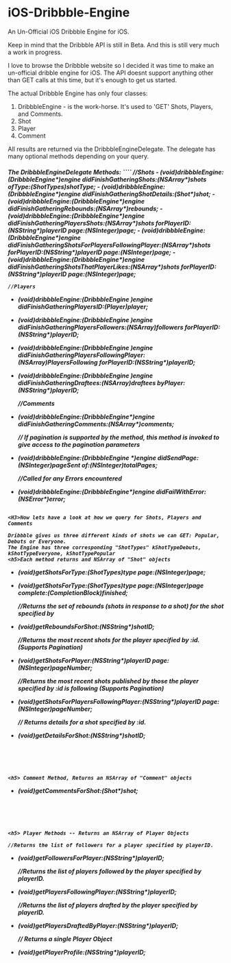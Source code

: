 iOS-Dribbble-Engine
======

An Un-Official iOS Dribbble Engine for iOS.

Keep in mind that the Dribbble API is still in Beta. And this is still very much a work in progress.

I love to browse the Dribbble website so I decided it was time to make an un-official dribble engine for iOS. The API doesnt support anything other than GET calls at this time, but it's enough to get us started.

The actual Dribbble Engine has only four classes:

1. DribbbleEngine - is the work-horse. It's used to 'GET' Shots, Players, and Comments.
2. Shot
3. Player
4. Comment


All results are returned via the DribbbleEngineDelegate. The delegate has many optional methods depending on your query.
<h5>The DribbbleEngineDelegate Methods:
````
    //Shots
- (void)dribbbleEngine:(DribbbleEngine*)engine didFinishGatheringShots:(NSArray*)shots ofType:(ShotTypes)shotType;
- (void)dribbbleEngine:(DribbbleEngine*)engine didFinishGatheringShotDetails:(Shot*)shot;
- (void)dribbbleEngine:(DribbbleEngine*)engine didFinishGatheringRebounds:(NSArray*)rebounds;
- (void)dribbbleEngine:(DribbbleEngine*)engine didFinishGatheringPlayersShots:(NSArray*)shots forPlayerID:(NSString*)playerID page:(NSInteger)page;
- (void)dribbbleEngine:(DribbbleEngine*)engine didFinishGatheringShotsForPlayersFollowingPlayer:(NSArray*)shots forPlayerID:(NSString*)playerID page:(NSInteger)page;
- (void)dribbbleEngine:(DribbbleEngine*)engine didFinishGatheringShotsThatPlayerLikes:(NSArray*)shots forPlayerID:(NSString*)playerID page:(NSInteger)page;


    //Players
- (void)dribbbleEngine:(DribbbleEngine *)engine didFinishGatheringPlayersID:(Player*)player;
- (void)dribbbleEngine:(DribbbleEngine *)engine didFinishGatheringPlayersFollowers:(NSArray*)followers forPlayerID:(NSString*)playerID;
- (void)dribbbleEngine:(DribbbleEngine *)engine didFinishGatheringPlayersFollowingPlayer:(NSArray*)PlayersFollowing forPlayerID:(NSString*)playerID;
- (void)dribbbleEngine:(DribbbleEngine *)engine didFinishGatheringDraftees:(NSArray*)draftees byPlayer:(NSString*)playerID;


    //Comments
- (void)dribbbleEngine:(DribbbleEngine*)engine didFinishGatheringComments:(NSArray*)comments;


    // If pagination is supported by the method, this method is invoked to give access to the pagination parameters
- (void)dribbbleEngine:(DribbbleEngine *)engine didSendPage:(NSInteger)pageSent of:(NSInteger)totalPages;


    //Called for any Errors encountered
- (void)dribbbleEngine:(DribbbleEngine*)engine didFailWithError:(NSError*)error;

````

<H3>Now lets have a look at how we query for Shots, Players and Comments

Dribbble gives us three different kinds of shots we can GET: Popular, Debuts or Everyone.
The Engine has three corresponding "ShotTypes" kShotTypeDebuts, kShotTypeEveryone, kShotTypePopular
<h5>Each method returns and NSArray of "Shot" objects

```` 
- (void)getShotsForType:(ShotTypes)type page:(NSInteger)page;
- (void)getShotsForType:(ShotTypes)type page:(NSInteger)page complete:(CompletionBlock)finished;

    //Returns the set of rebounds (shots in response to a shot) for the shot specified by
- (void)getReboundsForShot:(NSString*)shotID;

    //Returns the most recent shots for the player specified by :id. (Supports Pagination)
- (void)getShotsForPlayer:(NSString*)playerID page:(NSInteger)pageNumber;

    //Returns the most recent shots published by those the player specified by :id is following (Supports Pagination)
- (void)getShotsForPlayersFollowingPlayer:(NSString*)playerID page:(NSInteger)pageNumber;

    // Returns details for a shot specified by :id.
- (void)getDetailsForShot:(NSString*)shotID;

````





<h5> Comment Method, Returns an NSArray of "Comment" objects
````
- (void)getCommentsForShot:(Shot*)shot;

````





<h5> Player Methods -- Returns an NSArray of Player Objects
````

    //Returns the list of followers for a player specified by playerID.
- (void)getFollowersForPlayer:(NSString*)playerID;

    //Returns the list of players followed by the player specified by playerID.
- (void)getPlayersFollowingPlayer:(NSString*)playerID;

    //Returns the list of players drafted by the player specified by playerID.
- (void)getPlayersDraftedByPlayer:(NSString*)playerID;

    // Returns a single Player Object
- (void)getPlayerProfile:(NSString*)playerID;

````
